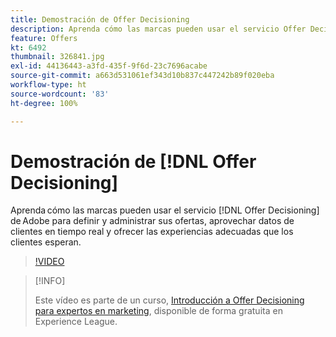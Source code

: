 ```yaml
---
title: Demostración de Offer Decisioning
description: Aprenda cómo las marcas pueden usar el servicio Offer Decisioning de Adobe para definir y administrar sus ofertas, aprovechar datos de clientes en tiempo real y ofrecer las experiencias adecuadas que los clientes esperan.
feature: Offers
kt: 6492
thumbnail: 326841.jpg
exl-id: 44136443-a3fd-435f-9f6d-23c7696acabe
source-git-commit: a663d531061ef343d10b837c447242b89f020eba
workflow-type: ht
source-wordcount: '83'
ht-degree: 100%

---
```


# Demostración de [!DNL Offer Decisioning]

Aprenda cómo las marcas pueden usar el servicio [!DNL Offer Decisioning] de Adobe para definir y administrar sus ofertas, aprovechar datos de clientes en tiempo real y ofrecer las experiencias adecuadas que los clientes esperan.

>[!VIDEO](https://video.tv.adobe.com/v/326841?quality=12&learn=on)

>[!INFO]
>
> Este vídeo es parte de un curso, [Introducción a Offer Decisioning para expertos en marketing](https://experienceleague.adobe.com/?recommended=ExperiencePlatform-U-1-2020.1.offerdecisioning?lang=es), disponible de forma gratuita en Experience League.
